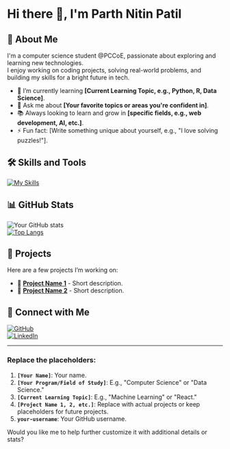# Hi there 👋, I'm Parth Nitin Patil

## 🚀 About Me  
I'm a computer science student @PCCoE, passionate about exploring and learning new technologies.  
I enjoy working on coding projects, solving real-world problems,  and building my skills for a bright future in tech.  

- 🌱 I’m currently learning **[Current Learning Topic, e.g., Python, R, Data Science]**.  
- 💬 Ask me about **[Your favorite topics or areas you're confident in]**.  
- 📚 Always looking to learn and grow in **[specific fields, e.g., web development, AI, etc.]**.  
- ⚡ Fun fact: [Write something unique about yourself, e.g., "I love solving puzzles!"].  

## 🛠️ Skills and Tools  
[![My Skills](https://skillicons.dev/icons?i=python,html,css,js,c)](https://github.com/combox1234 )  

## 📊 GitHub Stats  
![Your GitHub stats](https://github-readme-stats.vercel.app/api?username=your-username&show_icons=true&theme=radical)  
[![Top Langs](https://github-readme-stats.vercel.app/api/top-langs/?username=your-username&layout=compact&theme=radical)](https://github.com/combox1234 )  

## 🌟 Projects  
Here are a few projects I’m working on:  
- 🔭 **[Project Name 1](#)** - Short description.  
- 🌱 **[Project Name 2](#)** - Short description.  

## 🔗 Connect with Me  
[![GitHub](https://img.shields.io/badge/GitHub-000?style=for-the-badge&logo=github)](https://github.com/your-username)  
[![LinkedIn](https://img.shields.io/badge/LinkedIn-0077B5?style=for-the-badge&logo=linkedin&logoColor=white)](https://linkedin.com/in/combox1234 )  

---

### Replace the placeholders:
1. **`[Your Name]`**: Your name.
2. **`[Your Program/Field of Study]`**: E.g., "Computer Science" or "Data Science."
3. **`[Current Learning Topic]`**: E.g., "Machine Learning" or "React."
4. **`[Project Name 1, 2, etc.]`**: Replace with actual projects or keep placeholders for future projects.
5. **`your-username`**: Your GitHub username.

Would you like me to help further customize it with additional details or stats?
